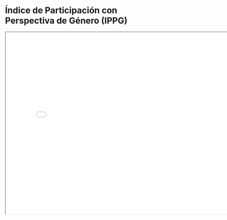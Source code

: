 # Índice de Participación con Perspectiva de Género (IPPG)


<iframe src="indice_interactivo.html" height="600" width="800"></iframe>
